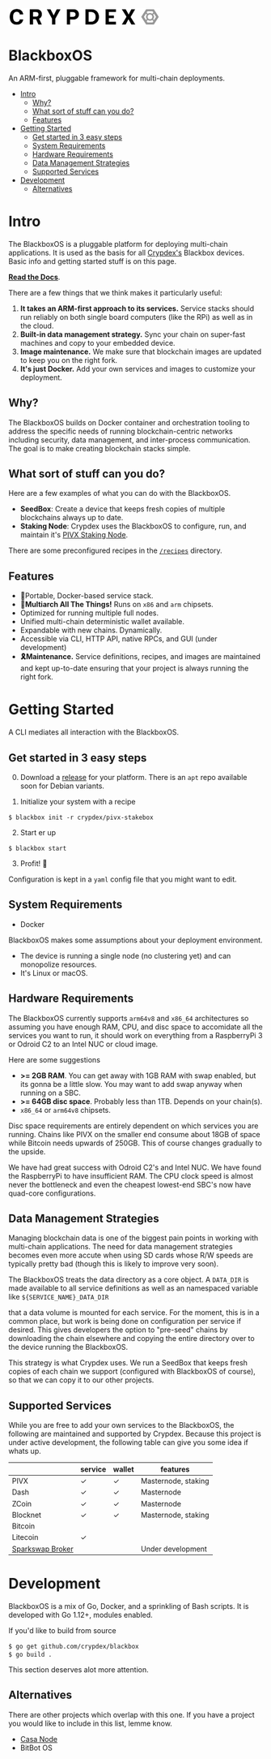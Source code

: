 <img src="https://raw.githubusercontent.com/crypdex/blackbox/master/docs/assets/logo2.png" width=300>

# BlackboxOS
 
An ARM-first, pluggable framework for multi-chain deployments.

<!-- START doctoc generated TOC please keep comment here to allow auto update -->
<!-- DON'T EDIT THIS SECTION, INSTEAD RE-RUN doctoc TO UPDATE -->

- [Intro](#intro)
  - [Why?](#why)
  - [What sort of stuff can you do?](#what-sort-of-stuff-can-you-do)
  - [Features](#features)
- [Getting Started](#getting-started)
  - [Get started in 3 easy steps](#get-started-in-3-easy-steps)
  - [System Requirements](#system-requirements)
  - [Hardware Requirements](#hardware-requirements)
  - [Data Management Strategies](#data-management-strategies)
  - [Supported Services](#supported-services)
- [Development](#development)
  - [Alternatives](#alternatives)

<!-- END doctoc generated TOC please keep comment here to allow auto update -->

# Intro

The BlackboxOS is a pluggable platform for deploying multi-chain applications. It is used as the basis for all [Crypdex's](https://crypdex.io) Blackbox devices. Basic info and getting started stuff is on this page. 

**[Read the Docs](https://crypdex.github.io/blackbox/)**.

There are a few things that we think makes it particularly useful:

1. **It takes an ARM-first approach to its services.** Service stacks should run reliably on both single board computers (like the RPi) as well as in the cloud.
1. **Built-in data management strategy.** Sync your chain on super-fast machines and copy to your embedded device.
1. **Image maintenance.** We make sure that blockchain images are updated to keep you on the right fork.
1. **It's just Docker.** Add your own services and images to customize your deployment.

## Why?

The BlackboxOS builds on Docker container and orchestration tooling to address the specific needs of running blockchain-centric networks including security, data management, and inter-process communication. The goal is to make creating blockchain stacks simple.

## What sort of stuff can you do?

Here are a few examples of what you can do with the BlackboxOS.

- **SeedBox**: Create a device that keeps fresh copies of multiple blockchains always up to date.
- **Staking Node**: Crypdex uses the BlackboxOS to configure, run, and maintain it's [PIVX Staking Node](https://crypdex.io/products/pivx-node).

There are some preconfigured recipes in the [`/recipes`](https://github.com/crypdex/blackbox/tree/master/recipes) directory.

## Features

- 🐳Portable, Docker-based service stack.
- 👾**Multiarch All The Things!** Runs on `x86` and `arm` chipsets.
- Optimized for running multiple full nodes.
- Unified multi-chain deterministic wallet available.
- Expandable with new chains. Dynamically.
- Accessible via CLI, HTTP API, native RPCs, and GUI (under development)
- **🎗Maintenance.** Service definitions, recipes, and images are maintained and kept up-to-date ensuring that your project is always running the right fork.

# Getting Started

A CLI mediates all interaction with the BlackboxOS.

## Get started in 3 easy steps

0. Download a [release](https://github.com/crypdex/blackbox/releases) for your platform. There is an `apt` repo available soon for Debian variants.

1) Initialize your system with a recipe

```shell
$ blackbox init -r crypdex/pivx-stakebox
```

2. Start er up

```shell
$ blackbox start
```

3. Profit! 🎉

Configuration is kept in a `yaml` config file that you might want to edit.

## System Requirements

- Docker

BlackboxOS makes some assumptions about your deployment environment.

- The device is running a single node (no clustering yet) and can monopolize resources.
- It's Linux or macOS.

## Hardware Requirements

The BlackboxOS currently supports `arm64v8` and `x86_64` architectures so assuming you have enough RAM, CPU, and disc space to accomidate all the services you want to run, it should work on everything from a RaspberryPi 3 or Odroid C2 to an Intel NUC or cloud image.

Here are some suggestions

- **\>= 2GB RAM**. You can get away with 1GB RAM with swap enabled, but its gonna be a little slow. You may want to add swap anyway when running on a SBC.
- **\>= 64GB disc space**. Probably less than 1TB. Depends on your chain(s).
- `x86_64` or `arm64v8` chipsets.

Disc space requirements are entirely dependent on which services you are running. Chains like PIVX on the smaller end consume about 18GB of space while Bitcoin needs upwards of 250GB. This of course changes gradually to the upside.

We have had great success with Odroid C2's and Intel NUC. We have found the RaspberryPi to have insufficient RAM. The CPU clock speed is almost never the bottleneck and even the cheapest lowest-end SBC's now have quad-core configurations.

## Data Management Strategies

Managing blockchain data is one of the biggest pain points in working with multi-chain applications. The need for data management strategies becomes even more accute when using SD cards whose R/W speeds are typically pretty bad (though this is likely to improve very soon).

The BlackboxOS treats the data directory as a core object. A `DATA_DIR` is made available to all service definitions as well as an namespaced variable like `${SERVICE_NAME}_DATA_DIR`

that a data volume is mounted for each service. For the moment, this is in a common place, but work is being done on configuration per service if desired. This gives developers the option to "pre-seed" chains by downloading the chain elsewhere and copying the entire directory over to the device running the BlackboxOS.

This strategy is what Crypdex uses. We run a SeedBox that keeps fresh copies of each chain we support (configured with BlackboxOS of course), so that we can copy it to our other projects.

## Supported Services

While you are free to add your own services to the BlackboxOS, the following are maintained and supported by Crypdex. Because this project is under active development, the following table can give you some idea if whats up.

|                                            | service | wallet | features            |
| ------------------------------------------ | ------- | ------ | ------------------- |
| PIVX                                       | ✓       | ✓      | Masternode, staking |
| Dash                                       | ✓       | ✓      | Masternode          |
| ZCoin                                      | ✓       | ✓      | Masternode          |
| Blocknet                                   | ✓       | ✓      | Masternode, staking |
| Bitcoin                                    |         |        |                     |
| Litecoin                                   | ✓       |        |                     |
| [Sparkswap Broker](https://sparkswap.com/) |         |        | Under development   |

# Development

BlackboxOS is a mix of Go, Docker, and a sprinkling of Bash scripts. It is developed with Go 1.12+, modules enabled.

If you'd like to build from source

```shell
$ go get github.com/crypdex/blackbox
$ go build .
```

This section deserves alot more attention.

## Alternatives

There are other projects which overlap with this one. If you have a project you would like to include in this list, lemme know.

- [Casa Node](https://keys.casa/)
- BitBot OS

